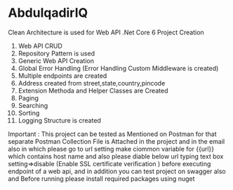 # AbdulqadirIQ
Clean Architecture is used for Web API .Net Core 6 Project Creation
1) Web API CRUD
2) Repository Pattern is used
3) Generic Web API Creation
4) Global Error Handling (Error Handling Custom Middleware is created)
5) Multiple endpoints are created
6) Address created from street,state,country,pincode
7) Extension Methoda and Helper Classes are Created
8) Paging
9) Searching
10) Sorting
11) Logging Structure is created

Important : This project can be tested as Mentioned on Postman for that separate Postman Collection File is Attached in the project and in the email also
in which please go to url setting make ciommon variable for {{url}} which contains host name and also please diable below url typing text box setting=>disable (Enable SSL certificate verification
) before executing endpoint of a web api, and in addition you can test project on swagger also
and
Before running please install required packages using nuget
